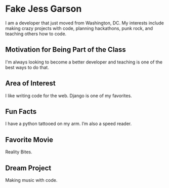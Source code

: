 # Fake Jess Garson
I am a developer that just moved from Washington, DC. My interests include making crazy projects with code, planning hackathons, punk rock, and teaching others how to code.

## Motivation for Being Part of the Class
I'm always looking to become a better developer and teaching is one of the best ways to do that.

## Area of Interest
I like writing code for the web. Django is one of my favorites.

## Fun Facts
I have a python tattooed on my arm. I’m also a speed reader.

## Favorite Movie
Reality Bites.

## Dream Project
Making music with code.
